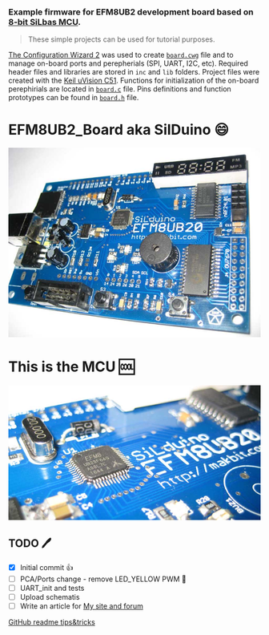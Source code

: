 ### Example firmware for **EFM8UB2 development board** based on [8-bit SiLbas MCU](https://www.silabs.com/products/mcu/8-bit).
> These simple projects can be used for tutorial purposes.

[The Configuration Wizard 2](https://www.silabs.com/products/development-tools/software/8-bit-8051-microcontroller-software) was used to create [`board.cwg`](board.cwg) file and to manage on-board ports and perepherials (SPI, UART, I2C, etc).
Required header files and libraries are stored in `inc` and `lib` folders. Project files were created with the [Keil uVision C51](http://www.keil.com/c51/).
Functions for initialization of the on-board perephirials are located in [`board.c`](board.c) file. Pins definitions and function prototypes can be found in [`board.h`](board.h) file.

# EFM8UB2_Board aka SilDuino :smile:
![EFM8UB2_Board](EFM8UB2_Board.jpg)
# This is the MCU :cool:
![EFM8UB2_Board_MCU](EFM8UB2_Board_MCU.jpg)
## TODO :pen:
- [x] Initial commit :+1:
- [ ] PCA/Ports change - remove LED_YELLOW PWM :bell:
- [ ] UART_init and tests
- [ ] Upload schematis
- [ ] Write an article for [My site and forum](https://makbit.com/web)

[GitHub readme tips&tricks](https://help.github.com/articles/basic-writing-and-formatting-syntax/)

